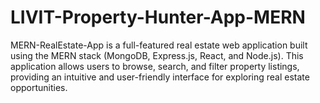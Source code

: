 # LIVIT-Property-Hunter-App-MERN
MERN-RealEstate-App is a full-featured real estate web application built using the MERN stack (MongoDB, Express.js, React, and Node.js). This application allows users to browse, search, and filter property listings, providing an intuitive and user-friendly interface for exploring real estate opportunities.
